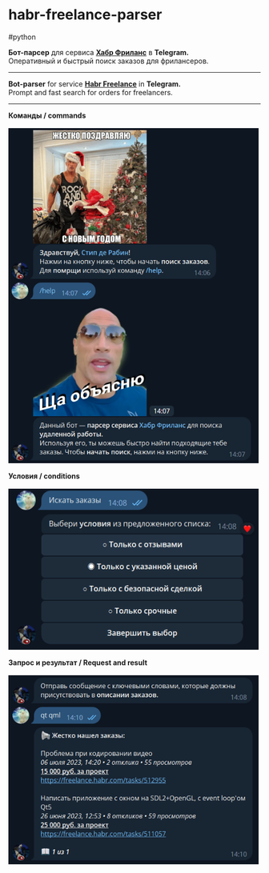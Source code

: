 <h1>habr-freelance-parser</h1>
#python

<b>Бот-парсер</b> для сервиса <b><a href="https://freelance.habr.com">Хабр Фриланс</a></b> в <b>Telegram.</b><br>Оперативный и быстрый поиск заказов для фрилансеров.
<hr>

<b>Bot-parser</b> for service <b><a href="https://freelance.habr.com">Habr Freelance</a></b> in <b>Telegram.</b><br>Prompt and fast search for orders for freelancers.
<hr>

<b>Команды / commands</b><br><br>
<img src="screenshots/screenshot_1.png" width="500">

<b>Условия / conditions</b><br><br>
<img src="screenshots/screenshot_2.png" width="500">

<b>Запрос и результат / Request and result</b><br><br>
<img src="screenshots/screenshot_3.png" width="500">
